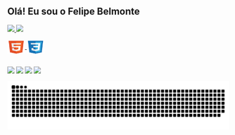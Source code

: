 ## Olá! Eu sou o Felipe Belmonte
<div>
  <a href="https://linktr.ee/felipebel12">
  <img height="180em" src="https://github-readme-stats.vercel.app/api?username=Felipebel12&show_icons=true&theme=dark&include_all_commits=true&count_private=true"/>
  <img height="180em" src="https://github-readme-stats.vercel.app/api/top-langs/?username=Felipebel12&layout=compact&langs_count=7&theme=dark"/>
</div>
  
<div style="display: inline_block"><br>
  <img align="center" alt="Fefe-HTML" height="30" width="40" src="https://raw.githubusercontent.com/devicons/devicon/master/icons/html5/html5-original.svg">
  <img align="center" alt="Fefe-CSS" height="30" width="40" src="https://raw.githubusercontent.com/devicons/devicon/master/icons/css3/css3-original.svg">
</div>
  
  ##
 
 <div> 
  <a href="https://www.youtube.com/channel/UCIecQuz_cO5QVzf-Z952h0w" target="_blank"><img src="https://img.shields.io/badge/YouTube-FF0000?style=for-the-badge&logo=youtube&logoColor=white" target="_blank"></a>
  <a href="https://www.instagram.com/felipebel_12/" target="_blank"><img src="https://img.shields.io/badge/-Instagram-%23E4405F?style=for-the-badge&logo=instagram&logoColor=white" target="_blank"></a>
 	<a href="https://www.twitch.tv/felipebel12" target="_blank"><img src="https://img.shields.io/badge/Twitch-9146FF?style=for-the-badge&logo=twitch&logoColor=white" target="_blank"></a>
   <a href="https://twitter.com/Felipebel12" target="_blank"><img src="https://img.shields.io/badge/Twitter-1DA1F2?style=for-the-badge&logo=twitter&logoColor=white" target="_blank"></a>
 
  ![Snake animation](https://github.com/Felipebel12/Felipebel12/blob/output/github-contribution-grid-snake.svg)
  
  </div>
